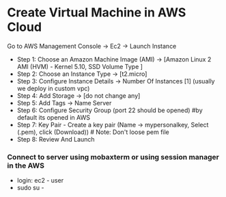 # Create Virtual Machine in AWS Cloud

Go to AWS Management Console -> Ec2 -> Launch Instance 
- Step 1: Choose an Amazon Machine Image (AMI) -> [Amazon Linux 2 AMI (HVM) - Kernel 5.10, SSD Volume Type ]
- Step 2: Choose an Instance Type -> [t2.micro]
- Step 3: Configure Instance Details -> Number Of Instances [1] (usually we deploy in custom vpc)
- Step 4: Add Storage  -> [do not change any]
- Step 5: Add Tags -> Name  Server
- Step 6: Configure Security Group (port 22 should be opened) #by default its opened in AWS 
- Step 7: Key Pair - Create a key pair (Name -> mypersonalkey, Select (.pem), click (Download)) # Note: Don't loose pem file
- Step 8: Review And Launch
### Connect to server using mobaxterm or using session manager in the AWS 
- login: ec2 - user
- sudo su -
